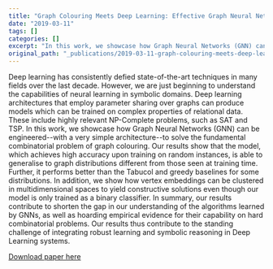 ```yaml
---
title: "Graph Colouring Meets Deep Learning: Effective Graph Neural Network Models for Combinatorial Problems"
date: "2019-03-11"
tags: []
categories: []
excerpt: "In this work, we showcase how Graph Neural Networks (GNN) can be engineered--with a very simple architecture--to solve the fundamental combinatorial problem of graph colouring. Our results show that the model, which achieves high accuracy upon training on random instances, is able to generalise to graph distributions different from those seen at training time."
original_path: "_publications/2019-03-11-graph-colouring-meets-deep-learning.md"
---
```


Deep learning has consistently defied state-of-the-art techniques in many fields over the last decade. However, we are just beginning to understand the capabilities of neural learning in symbolic domains. Deep learning architectures that employ parameter sharing over graphs can produce models which can be trained on complex properties of relational data. These include highly relevant NP-Complete problems, such as SAT and TSP. In this work, we showcase how Graph Neural Networks (GNN) can be engineered--with a very simple architecture--to solve the fundamental combinatorial problem of graph colouring. Our results show that the model, which achieves high accuracy upon training on random instances, is able to generalise to graph distributions different from those seen at training time. Further, it performs better than the Tabucol and greedy baselines for some distributions. In addition, we show how vertex embeddings can be clustered in multidimensional spaces to yield constructive solutions even though our model is only trained as a binary classifier. In summary, our results contribute to shorten the gap in our understanding of the algorithms learned by GNNs, as well as hoarding empirical evidence for their capability on hard combinatorial problems. Our results thus contribute to the standing challenge of integrating robust learning and symbolic reasoning in Deep Learning systems.

[Download paper here](https://arxiv.org/pdf/1903.04598)
